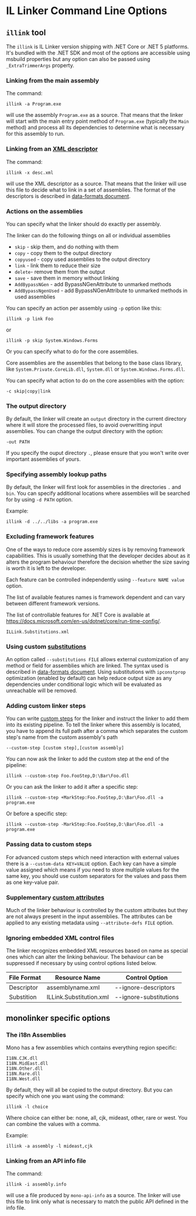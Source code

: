 # IL Linker Command Line Options

## `illink` tool

The `illink` is IL Linker version shipping with .NET Core or .NET 5 platforms. It's bundled with
the .NET SDK and most of the options are accessible using msbuild properties but any option
can also be passed using `_ExtraTrimmerArgs` property.

### Linking from the main assembly

The command:

`illink -a Program.exe`

will use the assembly `Program.exe` as a source. That means that the linker will
start with the main entry point method of `Program.exe` (typically the `Main` method) and process all its dependencies to determine what is necessary for this assembly to run.

### Linking from an [XML descriptor](data-formats.md#descriptor-format)

The command:

`illink -x desc.xml`

will use the XML descriptor as a source. That means that the linker will
use this file to decide what to link in a set of assemblies. The format of the
descriptors is described in [data-formats document](../data-formats.md).

### Actions on the assemblies

You can specify what the linker should do exactly per assembly.

The linker can do the following things on all or individual assemblies

- `skip` - skip them, and do nothing with them
- `copy` - copy them to the output directory
- `copyused` - copy used assemblies to the output directory
- `link` - link them to reduce their size
- `delete`- remove them from the output
- `save` - save them in memory without linking
- `AddBypassNGen` - add BypassNGenAttribute to unmarked methods
- `AddBypassNgenUsed` - add BypassNGenAttribute to unmarked methods in used assemblies

You can specify an action per assembly using `-p` option like this:

`illink -p link Foo`

or

`illink -p skip System.Windows.Forms`

Or you can specify what to do for the core assemblies.

Core assemblies are the assemblies that belong to the base class library,
like `System.Private.CoreLib.dll`, `System.dll` or `System.Windows.Forms.dll`.

You can specify what action to do on the core assemblies with the option:

`-c skip|copy|link`

### The output directory

By default, the linker will create an `output` directory in the current
directory where it will store the processed files, to avoid overwritting input
assemblies. You can change the output directory with the option:

`-out PATH`

If you specify the ouput directory `.`, please ensure that you won't write over
important assemblies of yours.

### Specifying assembly lookup paths

By default, the linker will first look for assemblies in the directories `.`
and `bin`. You can specify additional locations where assemblies will be searched
for by using `-d PATH` option.

Example:

`illink -d ../../libs -a program.exe`

### Excluding framework features

One of the ways to reduce core assembly sizes is by removing framework capabilities. This
is usually something that the developer decides about as it alters the program behaviour
therefore the decision whether the size saving is worth it is left to the developer.

Each feature can be controlled independently using `--feature NAME value` option.

The list of available features names is framework dependent and can vary between different framework
versions. 

The list of controllable features for .NET Core is available at https://docs.microsoft.com/en-us/dotnet/core/run-time-config/.


`ILLink.Substitutions.xml`

### Using custom [substitutions](data-formats.md#substitution-format)

An option called `--substitutions FILE` allows external customization of any
method or field for assemblies which are linked. The syntax used is described in [data-formats document](../data-formats.md). Using substitutions with `ipconstprop` optimization (enabled by
default) can help reduce output size as any dependencies under conditional
logic which will be evaluated as unreachable will be removed.

### Adding custom linker steps

You can write [custom steps](/doc/custom-steps.md) for the linker and instruct
the linker to add them into its existing pipeline. To tell the linker where this assembly is
located, you have to append its full path after a comma which separates the custom
 step's name from the custom assembly's path

`--custom-step [custom step],[custom assembly]`

You can now ask the linker to add the custom step at the end of the pipeline:

`illink --custom-step Foo.FooStep,D:\Bar\Foo.dll`

Or you can ask the linker to add it after a specific step:

`illink --custom-step +MarkStep:Foo.FooStep,D:\Bar\Foo.dll -a program.exe`

Or before a specific step:

`illink --custom-step -MarkStep:Foo.FooStep,D:\Bar\Foo.dll -a program.exe`

### Passing data to custom steps

For advanced custom steps which need interaction with external values there is a
`--custom-data KEY=VALUE` option. Each key can have a simple value assigned which means
if you need to store multiple values for the same key, you should use custom separators for the
values and pass them as one key-value pair.

### Supplementary [custom attributes](data-formats.md#custom-attributes-annotations-format)

Much of the linker behaviour is controlled by the custom attributes but they are not always
present in the input assemblies. The attributes can be applied to any existing metadata using
`--attribute-defs FILE` option.

### Ignoring embedded XML control files

The linker recognizes embedded XML resources based on name as special ones which can
alter the linking behaviour. The behaviour can be suppressed if necessary by using
control options listed below.

| File Format | Resource Name  |  Control Option  |
|---|---|---|
| Descriptor  | assemblyname.xml  |   --ignore-descriptors |
| Substition  | ILLink.Substitution.xml  |  --ignore-substitutions |


## monolinker specific options

### The i18n Assemblies

Mono has a few assemblies which contains everything region specific:

    I18N.CJK.dll
    I18N.MidEast.dll
    I18N.Other.dll
    I18N.Rare.dll
    I18N.West.dll

By default, they will all be copied to the output directory. But you can
specify which one you want using the command:

`illink -l choice`

Where choice can either be: none, all, cjk, mideast, other, rare or west. You can
combine the values with a comma.

Example:

`illink -a assembly -l mideast,cjk`

### Linking from an API info file

The command:

`illink -i assembly.info`

will use a file produced by `mono-api-info` as a source. The linker will use
this file to link only what is necessary to match the public API defined in
the info file.

